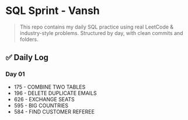 # SQL Sprint - Vansh 

> This repo contains my daily SQL practice using real LeetCode & industry-style problems.
> Structured by day, with clean commits and folders.


## ✅ Daily Log

### Day 01  
-  175 - COMBINE TWO TABLES  
-  196 -  DELETE DUPLICATE EMAILS 
-  626 - EXCHANGE SEATS 
-  595 - BIG COUNTRIES  
-  584  - FIND CUSTOMER REFEREE
